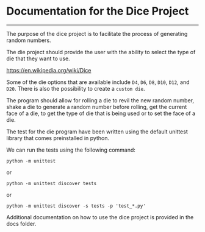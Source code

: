 # Documentation for the Dice Project
---

The purpose of the dice project is to facilitate the process of generating random numbers.

The die project should provide the user with the ability to select the type of die that they want to use.

https://en.wikipedia.org/wiki/Dice

Some of the die options that are available include `D4`, `D6`, `D8`, `D10`, `D12`, and `D20`. There is also the possibility to create a `custom die`.

The program should allow for rolling a die to revil the new random number, shake a die to generate a random number before rolling, get the current face of a die, to get the type of die that is being used or to set the face of a die.

The test for the die program have been written using the default unittest library that comes preinstalled in python. 

We can run the tests using the following command:

`python -m unittest`

or

`python -m unittest discover tests`

or 

`python -m unittest discover -s tests -p 'test_*.py'`

Additional documentation on how to use the dice project is provided in the docs folder.